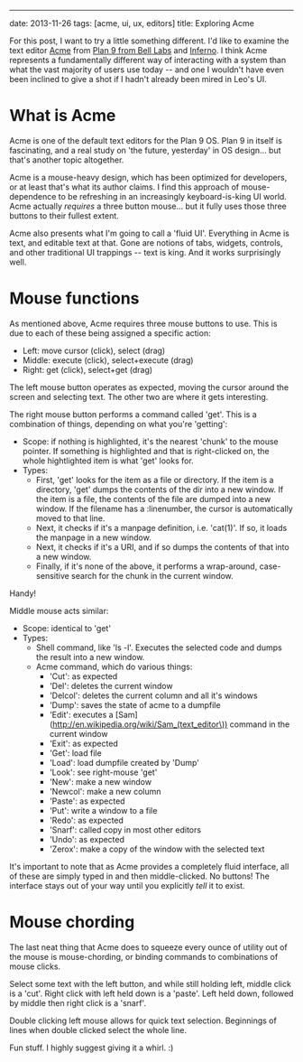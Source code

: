 ---
date: 2013-11-26
tags: [acme, ui, ux, editors]
title: Exploring Acme

For this post, I want to try a little something different.  I'd like to examine the text editor [Acme](http://en.wikipedia.org/wiki/Acme_(text_editor)) from [Plan 9 from Bell Labs](http://en.wikipedia.org/wiki/Plan_9_from_Bell_Labs) and [Inferno](http://en.wikipedia.org/wiki/Inferno_(operating_system)).  I think Acme represents a fundamentally different way of interacting with a system than what the vast majority of users use today -- and one I wouldn't have even been inclined to give a shot if I hadn't already been mired in Leo's UI.

# What is Acme
Acme is one of the default text editors for the Plan 9 OS.  Plan 9 in itself is fascinating, and a real study on 'the future, yesterday' in OS design... but that's another topic altogether.

Acme is a mouse-heavy design, which has been optimized for developers, or at least that's what its author claims.  I find this approach of mouse-dependence to be refreshing in an increasingly keyboard-is-king UI world.  Acme actually *requires* a three button mouse... but it fully uses those three buttons to their fullest extent.

Acme also presents what I'm going to call a 'fluid UI'.  Everything in Acme is text, and editable text at that.  Gone are notions of tabs, widgets, controls, and other traditional UI trappings -- text is king.  And it works surprisingly well.

# Mouse functions
As mentioned above, Acme requires three mouse buttons to use.  This is due to each of these being assigned a specific action:

  - Left: move cursor (click), select (drag)
  - Middle: execute (click), select+execute (drag)
  - Right: get (click), select+get (drag)

The left mouse button operates as expected, moving the cursor around the screen and selecting text.  The other two are where it gets interesting.

The right mouse button performs a command called 'get'.  This is a combination of things, depending on what you're 'getting':
  
  - Scope: if nothing is highlighted, it's the nearest 'chunk' to the mouse pointer.  If something is highlighted and that is right-clicked on, the whole hightlighted item is what 'get' looks for.
  - Types: 
    - First, 'get' looks for the item as a file or directory.  If the item is a directory, 'get' dumps the contents of the dir into a new window.  If the item is a file, the contents of the file are dumped into a new window.  If the filename has a :linenumber, the cursor is automatically moved to that line.
    - Next, it checks if it's a manpage definition, i.e. 'cat(1)'.  If so, it loads the manpage in a new window.
    - Next, it checks if it's a URI, and if so dumps the contents of that into a new window.
    - Finally, if it's none of the above, it performs a wrap-around, case-sensitive search for the chunk in the current window.

Handy!

Middle mouse acts similar:

  - Scope: identical to 'get'
  - Types:
    - Shell command, like 'ls -l'.  Executes the selected code and dumps the result into a new window.
    - Acme command, which do various things:
      - 'Cut': as expected
      - 'Del': deletes the current window
      - 'Delcol': deletes the current column and all it's windows
      - 'Dump': saves the state of acme to a dumpfile
      - 'Edit': executes a [Sam](http://en.wikipedia.org/wiki/Sam_(text_editor\)) command in the current window
      - 'Exit': as expected
      - 'Get': load file
      - 'Load': load dumpfile created by 'Dump'
      - 'Look': see right-mouse 'get'
      - 'New': make a new window
      - 'Newcol': make a new column
      - 'Paste': as expected
      - 'Put': write a window to a file
      - 'Redo': as expected
      - 'Snarf': called copy in most other editors
      - 'Undo': as expected
      - 'Zerox': make a copy of the window with the selected text

It's important to note that as Acme provides a completely fluid interface, all of these are simply typed in and then middle-clicked.  No buttons!  The interface stays out of your way until you explicitly *tell* it to exist.

# Mouse chording
The last neat thing that Acme does to squeeze every ounce of utility out of the mouse is mouse-chording, or binding commands to combinations of mouse clicks.

Select some text with the left button, and while still holding left, middle click is a 'cut'.  Right click with left held down is a 'paste'.  Left held down, followed by middle then right click is a 'snarf'.

Double clicking left mouse allows for quick text selection.  Beginnings of lines when double clicked select the whole line.

Fun stuff.  I highly suggest giving it a whirl.  :)
  

  